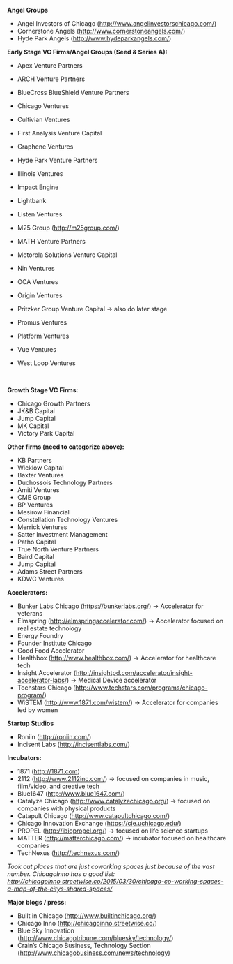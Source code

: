 **Angel Groups**
* Angel Investors of Chicago (http://www.angelinvestorschicago.com/)
* Cornerstone Angels (http://www.cornerstoneangels.com/) 
* Hyde Park Angels (http://www.hydeparkangels.com/)




**Early Stage VC Firms/Angel Groups (Seed & Series A):**
* Apex Venture Partners

* ARCH Venture Partners

* BlueCross BlueShield Venture Partners

* Chicago Ventures

* Cultivian Ventures

* First Analysis Venture Capital

* Graphene Ventures

* Hyde Park Venture Partners

* Illinois Ventures

* Impact Engine

* Lightbank

* Listen Ventures

* M25 Group (http://m25group.com/)

* MATH Venture Partners

* Motorola Solutions Venture Capital

* Nin Ventures

* OCA Ventures

* Origin Ventures

* Pritzker Group Venture Capital → also do later stage

* Promus Ventures

* Platform Ventures

* Vue Ventures

* West Loop Ventures

  ​


**Growth Stage VC Firms:**
* Chicago Growth Partners
* JK&B Capital
* Jump Capital
* MK Capital
* Victory Park Capital




**Other firms (need to categorize above):**
* KB Partners
* Wicklow Capital
* Baxter Ventures
* Duchossois Technology Partners
* Amiti Ventures
* CME Group
* BP Ventures
* Mesirow Financial
* Constellation Technology Ventures
* Merrick Ventures
* Satter Investment Management
* Patho Capital
* True North Venture Partners
* Baird Capital
* Jump Capital
* Adams Street Partners
* KDWC Ventures




**Accelerators:**
* Bunker Labs Chicago (https://bunkerlabs.org/) → Accelerator for veterans
* Elmspring (http://elmspringaccelerator.com/) → Accelerator focused on real estate technology
* Energy Foundry
* Founder Institute Chicago
* Good Food Accelerator
* Healthbox (http://www.healthbox.com/) → Accelerator for healthcare tech
* Insight Accelerator (http://insightpd.com/accelerator/insight-accelerator-labs/) → Medical Device accelerator 
* Techstars Chicago (http://www.techstars.com/programs/chicago-program/) 
* WiSTEM (http://www.1871.com/wistem/) → Accelerator for companies led by women




**Startup Studios**
* Roniin (http://roniin.com/) 
* Incisent Labs (http://incisentlabs.com/) 




**Incubators:**

* 1871 (http://1871.com)
* 2112 (http://www.2112inc.com/) → focused on companies in music, film/video, and creative tech
* Blue1647 (http://www.blue1647.com/) 
* Catalyze Chicago (http://www.catalyzechicago.org/) → focused on companies with physical products
* Catapult Chicago (http://www.catapultchicago.com/)
* Chicago Innovation Exchange (https://cie.uchicago.edu/) 
* PROPEL (http://ibiopropel.org/) → focused on life science startups
* MATTER (http://matterchicago.com/) → incubator focused on healthcare companies
* TechNexus (http://technexus.com/) 


*Took out places that are just coworking spaces just because of the vast number. ChicagoInno has a good list: http://chicagoinno.streetwise.co/2015/03/30/chicago-co-working-spaces-a-map-of-the-citys-shared-spaces/* 



**Major blogs / press:**

* Built in Chicago (http://www.builtinchicago.org/) 
* Chicago Inno (http://chicagoinno.streetwise.co/) 
* Blue Sky Innovation (http://www.chicagotribune.com/bluesky/technology/)
* Crain’s Chicago Business, Technology Section (http://www.chicagobusiness.com/news/technology)

